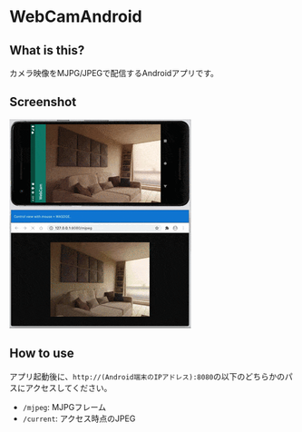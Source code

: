 # WebCamAndroid

## What is this?

カメラ映像をMJPG/JPEGで配信するAndroidアプリです。

## Screenshot

![screenshot](img/screenshot.gif)

## How to use

アプリ起動後に、`http://(Android端末のIPアドレス):8080`の以下のどちらかのパスにアクセスしてください。

* `/mjpeg`: MJPGフレーム
* `/current`: アクセス時点のJPEG
